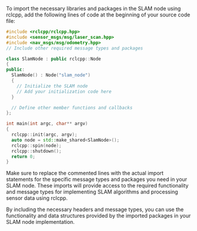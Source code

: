 To import the necessary libraries and packages in the SLAM node using rclcpp, add the following lines of code at the beginning of your source code file:

```cpp
#include <rclcpp/rclcpp.hpp>
#include <sensor_msgs/msg/laser_scan.hpp>
#include <nav_msgs/msg/odometry.hpp>
// Include other required message types and packages

class SlamNode : public rclcpp::Node
{
public:
  SlamNode() : Node("slam_node")
  {
    // Initialize the SLAM node
    // Add your initialization code here
  }

  // Define other member functions and callbacks
};

int main(int argc, char** argv)
{
  rclcpp::init(argc, argv);
  auto node = std::make_shared<SlamNode>();
  rclcpp::spin(node);
  rclcpp::shutdown();
  return 0;
}
```

Make sure to replace the commented lines with the actual import statements for the specific message types and packages you need in your SLAM node. These imports will provide access to the required functionality and message types for implementing SLAM algorithms and processing sensor data using rclcpp.

By including the necessary headers and message types, you can use the functionality and data structures provided by the imported packages in your SLAM node implementation.